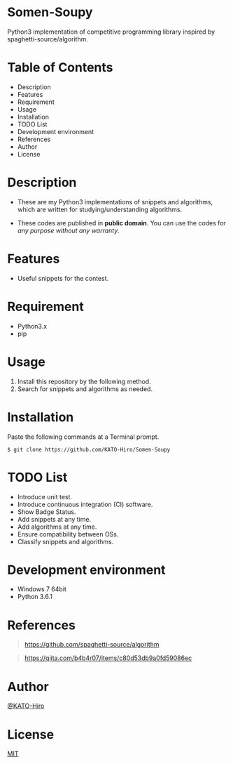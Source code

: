 # Somen-Soupy
Python3 implementation of competitive programming library inspired by spaghetti-source/algorithm.


# Table of Contents
- Description
- Features
- Requirement
- Usage
- Installation
- TODO List
- Development environment
- References
- Author
- License


# Description
- These are my Python3 implementations of snippets and algorithms, which are written for studying/understanding algorithms.

- These codes are published in __public domain__. You can use the codes for _any purpose without any warranty_.


# Features
- Useful snippets for the contest.


# Requirement
- Python3.x
- pip


# Usage
1. Install this repository by the following method.
2. Search for snippets and algorithms as needed.


# Installation
Paste the following commands at a Terminal prompt.

    $ git clone https://github.com/KATO-Hiro/Somen-Soupy


# TODO List
- Introduce unit test.
- Introduce continuous integration (CI) software.
- Show Badge Status.
- Add snippets at any time.
- Add algorithms at any time.
- Ensure compatibility between OSs.
- Classify snippets and algorithms.


# Development environment
- Windows 7 64bit
- Python 3.6.1


# References

>https://github.com/spaghetti-source/algorithm

>https://qiita.com/b4b4r07/items/c80d53db9a0fd59086ec


# Author
[@KATO-Hiro](https://twitter.com/k_hiro1818)


# License
[MIT](http://KATO-Hiro.mit-license.org)
